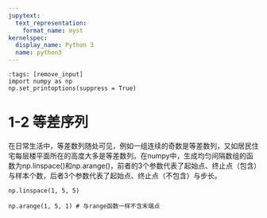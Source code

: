 ```yaml
---
jupytext:
  text_representation:
    format_name: myst
kernelspec:
  display_name: Python 3
  name: python3
---
```


```{code-cell} ipython3
:tags: [remove_input]
import numpy as np
np.set_printoptions(suppress = True)
```

# 1-2 等差序列

在日常生活中，等差数列随处可见，例如一组连续的奇数是等差数列，又如居民住宅每层楼平面所在的高度大多是等差数列。在numpy中，生成均匀间隔数组的函数为np.linspace()和np.arange()，前者的3个参数代表了起始点、终止点（包含）与样本个数，后者3个参数代表了起始点、终止点（不包含）与步长。

```{code-cell} ipython3
np.linspace(1, 5, 5)
```

```{code-cell} ipython3
np.arange(1, 5, 1) # 与range函数一样不含末端点
```
